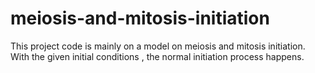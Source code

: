 # meiosis-and-mitosis-initiation

This project code is mainly on a model on meiosis and mitosis initiation.
With the given initial conditions , the normal initiation process happens.
